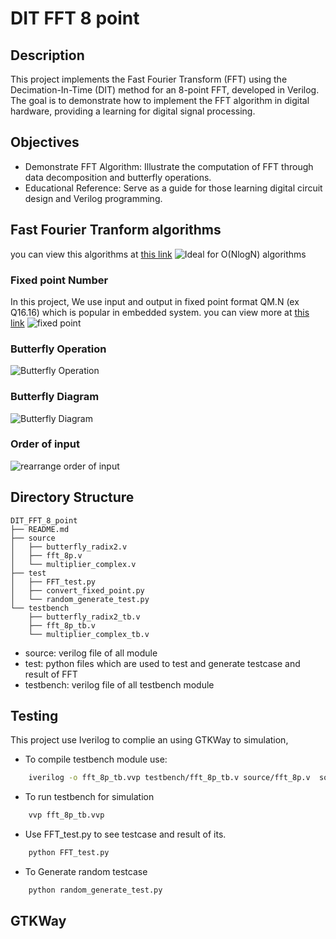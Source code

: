 # DIT FFT 8 point

## Description
This project implements the Fast Fourier Transform (FFT) using the Decimation-In-Time (DIT) method for an 8-point FFT, developed in Verilog. The goal is to demonstrate how to implement the FFT algorithm in digital hardware, providing a learning for digital signal processing.
## Objectives
- Demonstrate FFT Algorithm: Illustrate the computation of FFT through data decomposition and butterfly operations.
- Educational Reference: Serve as a guide for those learning digital circuit design and Verilog programming.
## Fast Fourier Tranform algorithms
you can view this algorithms at [this link](https://builtin.com/articles/fast-fourier-transform)
![Ideal for O(NlogN) algorithms](https://www.dspguide.com/graphics/F_12_2.gif)
### Fixed point Number
In this project, We use input and output in fixed point format QM.N (ex Q16.16) which is popular in embedded system.
you can view more at [this link](https://www.sciencedirect.com/topics/computer-science/fixed-point-number)
![fixed point](https://media.geeksforgeeks.org/wp-content/uploads/20220728214912/geeksforgeeksfixedpointrepresentation1.png)
### Butterfly Operation
![Butterfly Operation](https://upload.wikimedia.org/wikipedia/commons/9/98/Butterfly-FFT.png)

### Butterfly Diagram
![Butterfly Diagram](https://d2vlcm61l7u1fs.cloudfront.net/media%2F704%2F704f9f19-f105-4279-b9f0-ae291e459aed%2FphpIhqzNj.png)
### Order of input
![rearrange order of input](https://www.dspguide.com/graphics/F_12_3.gif)
## Directory Structure
```
DIT_FFT_8_point
├── README.md
├── source
│   ├── butterfly_radix2.v
│   ├── fft_8p.v
│   └── multiplier_complex.v
├── test
│   ├── FFT_test.py
│   ├── convert_fixed_point.py
│   └── random_generate_test.py
└── testbench
    ├── butterfly_radix2_tb.v
    ├── fft_8p_tb.v
    └── multiplier_complex_tb.v
```
* source: verilog file of all module
* test: python files which are used to test and generate testcase and result of FFT
* testbench: verilog file of all testbench module 
##
## Testing
This project use Iverilog to complie an using GTKWay to simulation,
* To compile testbench module use:
``` bash
    iverilog -o fft_8p_tb.vvp testbench/fft_8p_tb.v source/fft_8p.v  source/butterfly_radix2.v source/multiplier_complex.v
```

* To run testbench for simulation 
``` bash
    vvp fft_8p_tb.vvp
```
* Use FFT_test.py to see testcase and result of its.
``` bash
    python FFT_test.py
```

* To Generate random testcase
``` bash
    python random_generate_test.py
```
## GTKWay
